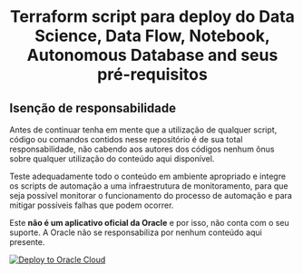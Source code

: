 # <center>Terraform script para deploy do Data Science, Data Flow, Notebook, Autonomous Database and seus pré-requisitos</center>

## Isenção de responsabilidade
Antes de continuar tenha em mente que a utilização de qualquer script, código ou comandos contidos nesse repositório é de sua total responsabilidade, não cabendo aos autores dos códigos nenhum ônus sobre qualquer utilização do conteúdo aqui disponível.

Teste adequadamente todo o conteúdo em ambiente apropriado e integre os scripts de automação a uma infraestrutura de monitoramento, para que seja possível monitorar o funcionamento do processo de automação e para mitigar possíveis falhas que podem ocorrer.

Este **não é um aplicativo oficial da Oracle** e por isso, não conta com o seu suporte. A Oracle não se responsabiliza por nenhum conteúdo aqui presente.

[![Deploy to Oracle Cloud](https://oci-resourcemanager-plugin.plugins.oci.oraclecloud.com/latest/deploy-to-oracle-cloud.svg)](https://github.com/oracle-quickstart/oci-lakehouse/archive/v1.0.1.zip)

